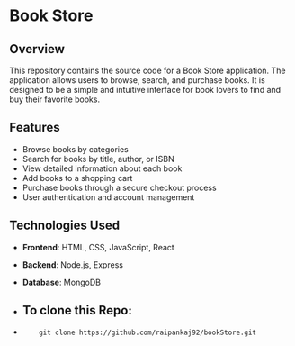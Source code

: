 # Book Store

## Overview
This repository contains the source code for a Book Store application. The application allows users to browse, search, and purchase books. It is designed to be a simple and intuitive interface for book lovers to find and buy their favorite books.

## Features
- Browse books by categories
- Search for books by title, author, or ISBN
- View detailed information about each book
- Add books to a shopping cart
- Purchase books through a secure checkout process
- User authentication and account management

## Technologies Used
- **Frontend**: HTML, CSS, JavaScript, React
- **Backend**: Node.js, Express
- **Database**: MongoDB

- ## To clone this Repo:
- ```
      git clone https://github.com/raipankaj92/bookStore.git
  ```
